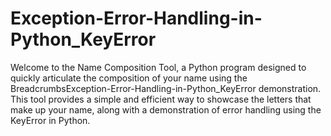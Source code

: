 # Exception-Error-Handling-in-Python_KeyError
Welcome to the Name Composition Tool, a Python program designed to quickly articulate the composition of your name using the BreadcrumbsException-Error-Handling-in-Python_KeyError demonstration. 
This tool provides a simple and efficient way to showcase the letters that make up your name, along with a demonstration of error handling using the KeyError in Python.

